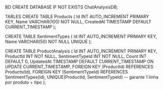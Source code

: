 BD
CREATE DATABASE IF NOT EXISTS ChatAnalysisDB;

TABLES
CREATE TABLE Products (
    Id INT AUTO_INCREMENT PRIMARY KEY,
    Name VARCHAR(100) NOT NULL,
    CreatedAt TIMESTAMP DEFAULT CURRENT_TIMESTAMP
);

CREATE TABLE SentimentTypes (
    Id INT AUTO_INCREMENT PRIMARY KEY,
    Name VARCHAR(50) NOT NULL UNIQUE
);

CREATE TABLE ProductAnalysis (
    Id INT AUTO_INCREMENT PRIMARY KEY,
    ProductId INT NOT NULL,
    SentimentTypeId INT NOT NULL,
    Count INT DEFAULT 0,
    UpdatedAt TIMESTAMP DEFAULT CURRENT_TIMESTAMP ON UPDATE CURRENT_TIMESTAMP,
    FOREIGN KEY (ProductId) REFERENCES Products(Id),
    FOREIGN KEY (SentimentTypeId) REFERENCES SentimentTypes(Id),
    UNIQUE(ProductId, SentimentTypeId) -- garante 1 linha por produto + tipo
);
